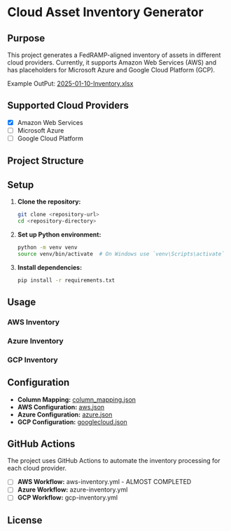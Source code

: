 # Cloud Asset Inventory Generator

## Purpose

This project generates a FedRAMP-aligned inventory of assets in different cloud providers. Currently, it supports Amazon Web Services (AWS) and has placeholders for Microsoft Azure and Google Cloud Platform (GCP).

Example OutPut: [2025-01-10-Inventory.xlsx](output/2025/Jan/2025-01-10-Inventory.xlsx)


## Supported Cloud Providers

- [X] Amazon Web Services
- [ ] Microsoft Azure
- [ ] Google Cloud Platform

## Project Structure


## Setup

1. **Clone the repository:**
    ```sh
    git clone <repository-url>
    cd <repository-directory>
    ```

2. **Set up Python environment:**
    ```sh
    python -m venv venv
    source venv/bin/activate  # On Windows use `venv\Scripts\activate`
    ```

3. **Install dependencies:**
    ```sh
    pip install -r requirements.txt
    ```

## Usage

### AWS Inventory


### Azure Inventory


### GCP Inventory



## Configuration

- **Column Mapping:** [column_mapping.json]()
- **AWS Configuration:** [aws.json]()
- **Azure Configuration:** [azure.json]()
- **GCP Configuration:** [googlecloud.json]()

## GitHub Actions

The project uses GitHub Actions to automate the inventory processing for each cloud provider. 

- [ ] **AWS Workflow:** aws-inventory.yml - ALMOST COMPLETED
- [ ] **Azure Workflow:** azure-inventory.yml
- [ ] **GCP Workflow:** gcp-inventory.yml

## License


